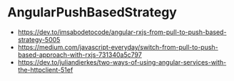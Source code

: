 # AngularPushBasedStrategy

- https://dev.to/imsabodetocode/angular-rxjs-from-pull-to-push-based-strategy-5005
- https://medium.com/javascript-everyday/switch-from-pull-to-push-based-approach-with-rxjs-731340a5c797
- https://dev.to/juliandierkes/two-ways-of-using-angular-services-with-the-httpclient-51ef
